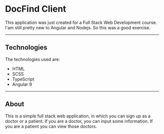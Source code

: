 # DocFind Client
This application was just created for a Full Stack Web Development course. I'am still pretty new to Angular and Nodejs. So this was a good exercise.
___
## Technologies
The technologies used are:
* HTML
* SCSS
* TypeScript
* Angular 9

___
## About
This is a simple full stack web application, in which you can sign up as a doctor or a patient. If you are a doctor, you can input some information. If you are a patient you can view those doctors.

